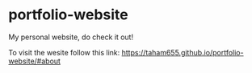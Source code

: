 # portfolio-website
 
My personal website, do check it out!

To visit the wesite follow this link: https://taham655.github.io/portfolio-website/#about
